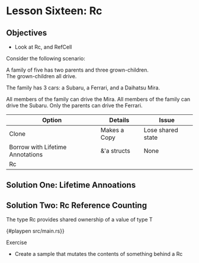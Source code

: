 
# Lesson Sixteen: Rc

## Objectives 

- Look at Rc, and RefCell 

Consider the following scenario:

A family of five has two parents and three grown-children.  
The grown-children all drive. 

The family has 3 cars: a Subaru, a Ferrari, and a Daihatsu Mira.

All members of the family can drive the Mira.
All members of the family can drive the Subaru.
Only the parents can drive the Ferrari.


| Option                            | Details       | Issue             | 
| --------------------------------- | ------------- | ----------------- |
| Clone                             | Makes a Copy  | Lose shared state |
| Borrow with Lifetime Annotations  | &'a structs   | None              |
| Rc<T>                             |               |                   |



## Solution One: Lifetime Annoations


## Solution Two: Rc<T> Reference Counting  


The type Rc<T> provides shared ownership of a value of type T

{#playpen src/main.rs}}


Exercise

- Create a sample that mutates the contents of something behind a Rc<T>